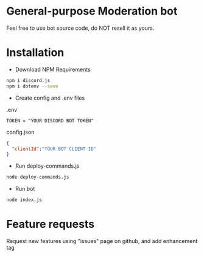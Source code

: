 # General-purpose Moderation bot

Feel free to use bot source code, do NOT resell it as yours.


# Installation
- Download NPM Requirements
``` sh
npm i discord.js
npm i dotenv --save
```
- Create config and .env files

.env
```env
TOKEN = "YOUR DISCORD BOT TOKEN"
```
config.json
```json
{
  "clientId":"YOUR BOT CLIENT ID"
}
```
- Run deploy-commands.js
``` sh
node deploy-commands.js
```
- Run bot
``` sh
node index.js
```

# Feature requests
Request new features using "issues" page on github, and add enhancement tag